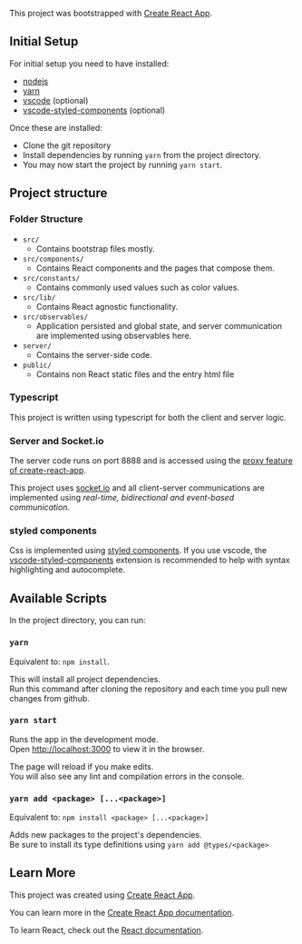 This project was bootstrapped with [Create React App](https://github.com/facebook/create-react-app).

## Initial Setup

For initial setup you need to have installed:
* [nodejs](https://nodejs.org/en/download/)
* [yarn](https://classic.yarnpkg.com/en/docs/install/)
* [vscode](https://code.visualstudio.com/Download) (optional) 
* [vscode-styled-components](https://marketplace.visualstudio.com/items?itemName=jpoissonnier.vscode-styled-components) (optional)

Once these are installed:
* Clone the git repository
* Install dependencies by running `yarn` from the project directory.
* You may now start the project by running `yarn start`.

## Project structure
### Folder Structure
- `src/` 
  - Contains bootstrap files mostly.
- `src/components/`
  - Contains React components and the pages that compose them.
- `src/constants/`
  - Contains commonly used values such as color values.
- `src/lib/`
  - Contains React agnostic functionality.
- `src/observables/`
  - Application persisted and global state, and server communication are implemented using observables here. 
- `server/`
  - Contains the server-side code.
- `public/`
  - Contains non React static files and the entry html file

### Typescript
This project is written using typescript for both the client and server logic.

### Server and Socket<!-- autolink prevention -->.io
The server code runs on port 8888 and is accessed using the [proxy feature of create-react-app](https://create-react-app.dev/docs/proxying-api-requests-in-development/).

This project uses [socket.io](https://socket.io/) and all client-server communications are implemented using 
_real-time, bidirectional and event-based communication._

### styled components
Css is implemented using [styled components](styled-components.com/). If you use vscode, the [vscode-styled-components](https://marketplace.visualstudio.com/items?itemName=jpoissonnier.vscode-styled-components) extension is recommended to help with syntax highlighting and autocomplete.

## Available Scripts

In the project directory, you can run:

### `yarn`

Equivalent to: `npm install`.

This will install all project dependencies. <br />
Run this command after cloning the repository and each time you pull new changes from github.

### `yarn start`

Runs the app in the development mode.<br />
Open [http://localhost:3000](http://localhost:3000) to view it in the browser.

The page will reload if you make edits.<br />
You will also see any lint and compilation errors in the console.

### `yarn add <package> [...<package>]`

Equivalent to: `npm install <package> [...<package>]`

Adds new packages to the project's dependencies.<br />
Be sure to install its type definitions using `yarn add @types/<package>`

## Learn More

This project was created using [Create React App](https://facebook.github.io/create-react-app).

You can learn more in the [Create React App documentation](https://facebook.github.io/create-react-app/docs/getting-started).

To learn React, check out the [React documentation](https://reactjs.org/).